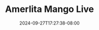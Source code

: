 --- 
title: "Amerlita Mango Live"
description: "download bokep Amerlita Mango Live tiktok    "
date: 2024-09-27T17:27:38-08:00
file_code: "g4vrmmokgnct"
draft: false
cover: "4hy9f08z0nlvp6c2.jpg"
tags: ["Amerlita", "Mango", "Live", "bokep-indo", "bokep-viral", "bokep-ig"]
length: 891
fld_id: "1483155"
foldername: "Amerlita 1"
categories: ["Amerlita 1"]
views: 0
---